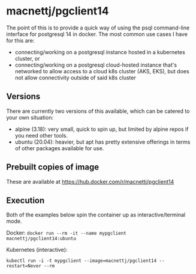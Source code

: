 # macnettj/pgclient14

The point of this is to provide a quick way of using the psql command-line interface for postgresql 14 in docker.  The most common use cases I have for this are:
- connecting/working on a postgresql instance hosted in a kubernetes cluster, or 
- connecting/working on a postgresql cloud-hosted instance that's networked to allow access to a cloud k8s cluster (AKS, EKS), but does not allow connectivity outside of said k8s cluster

## Versions
There are currently two versions of this available, which can be catered to your own situation:
- alpine (3.18): very small, quick to spin up, but limited by alpine repos if you need other tools.
- ubuntu (20.04): heavier, but apt has pretty extensive offerings in terms of other packages available for use.

## Prebuilt copies of image
These are available at https://hub.docker.com/r/macnettj/pgclient14

## Execution
Both of the examples below spin the container up as interactive/terminal mode.

Docker:
`docker run --rm -it --name mypgclient macnettj/pgclient14:ubuntu`

Kubernetes (interactive):

`kubectl run -i -t mypgclient --image=macnettj/pgclient14 --restart=Never --rm`
